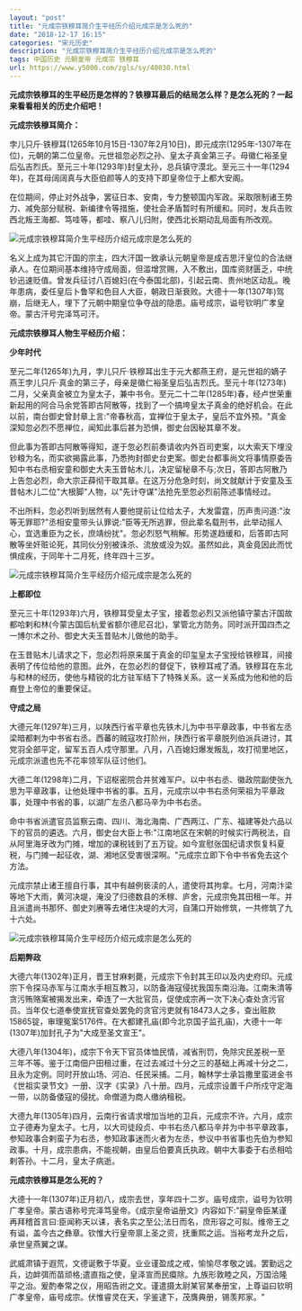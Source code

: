 ```yaml
---
layout: "post"
title: "元成宗铁穆耳简介生平经历介绍元成宗是怎么死的"
date: "2018-12-17 16:15"
categories: "宋元历史"
description: "元成宗铁穆耳简介生平经历介绍元成宗是怎么死的"
tags: 中国历史 元朝皇帝 元成宗 铁穆耳
url: https://www.y5000.com/zgls/sy/40030.html
---
```






**元成宗铁穆耳的生平经历是怎样的？铁穆耳最后的结局怎么样？是怎么死的？一起来看看相关的历史介绍吧！**

 **元成宗铁穆耳简介：**

孛儿只斤·铁穆耳(1265年10月15日-1307年2月10日)，即元成宗(1295年-1307年在位)，元朝的第二位皇帝。元世祖忽必烈之孙、皇太子真金第三子。母徽仁裕圣皇后弘吉烈氏。至元三十年(1293年)封皇太孙，总兵镇守漠北。至元三十一年(1294年)，在其母阔阔真与大臣伯颜等人的支持下即皇帝位于上都大安阁。

在位期间，停止对外战争，罢征日本、安南，专力整顿国内军政。采取限制诸王势力、减免部分赋税、新编律令等措施，使社会矛盾暂时有所缓和。同时，发兵击败西北叛王海都、笃哇等，都哇、察八儿归附，使西北长期动乱局面有所改观。

![元成宗铁穆耳简介生平经历介绍元成宗是怎么死的](https://img.y5000.com/uploads/allimg/190112/72f1ea9397831331e596d8ed0fd02240.jpg)

名义上成为其它汗国的宗主，四大汗国一致承认元朝皇帝是成吉思汗皇位的合法继承人。在位期间基本维持守成局面，但滥增赏赐，入不敷出，国库资财匮乏，中统钞迅速贬值。曾发兵征讨八百媳妇(在今泰国北部)，引起云南、贵州地区动乱。晚年患病，委任皇后卜鲁罕和色目人大臣，朝政日渐衰败。大德十一年(1307年)驾崩，后继无人，埋下了元朝中期皇位争夺战的隐患。庙号成宗，谥号钦明广孝皇帝。蒙古汗号完泽笃可汗。

 **元成宗铁穆耳人物生平经历介绍：**

 **少年时代**

至元二年(1265年)九月，孛儿只斤·铁穆耳出生于元大都燕王府，是元世祖的嫡子燕王孛儿只斤·真金的第三子，母亲是徽仁裕圣皇后弘吉烈氏。至元十年(1273年)二月，父亲真金被立为皇太子，兼中书令。至元二十二年(1285年)春，经卢世荣重新起用的阿合马余党答即古阿散等，找到了一个搞垮皇太子真金的绝好机会。在此以前，南台御史曾封章上言:"帝春秋高，宜禅位于皇太子，皇后不宜外预。"真金深知忽必烈不愿禅位，闻知此事后甚为恐惧，御史台因秘其章不发。

但此事为答即古阿散等得知，遂于忽必烈前奏请收内外百司吏案，以大索天下埋没钞粮为名，而实欲揭露此事，乃悉拘封御史台吏案。御史台都事尚文将事情原委告知中书右丞相安童和御史大夫玉昔帖木儿，决定留秘章不与;次日，答即古阿散乃上告忽必烈，命大宗正薛彻干取其章。在这万分危急时刻，尚文就献计于安童及玉昔帖木儿二位"大根脚"人物，以"先计夺谋"法抢先至忽必烈前陈述事情经过。

不出所料，忽必烈听到居然有人要他提前让位给太子，大发雷霆，历声责问道:"汝等无罪耶?"丞相安童带头认罪说:"臣等无所逃罪，但此辈名载刑书，此举动摇人心，宜选重臣为之长，庶靖纷扰"。忽必烈怒气稍解。形势遂趋缓和，后答即古阿散等坐奸赃论死，其同伙分别被诛杀、流放或没为奴。虽然如此，真金竟因此而忧惧成疾，于同年十二月死，终年四十三岁。

![元成宗铁穆耳简介生平经历介绍元成宗是怎么死的](https://img.y5000.com/uploads/allimg/190112/75fb80ef1888e7dd59bd4ea960551a8e.jpg)

 **上都即位**

至元三十年(1293年)六月，铁穆耳受皇太子宝，接着忽必烈又派他镇守蒙古汗国故都哈剌和林(今蒙古国后杭爱省额尔德尼召北)，掌管北方防务。同时派开国四杰之一博尔术之孙、御史大夫玉昔贴木儿做他的助手。

在玉昔贴木儿请求之下，忽必烈将原来属于真金的印玺皇太子宝授给铁穆耳，间接表明了传位给他的意图。此外，在忽必烈的督促下，铁穆耳戒了酒。铁穆耳在东北与和林的经历，使他与精锐的北方驻军结下了特殊关系。这一关系成为他和他的后裔登上帝位的重要保证。

 **守成之局**

大德元年(1297年)三月，以陕西行省平章也先铁木儿为中书平章政事，中书省左丞梁暗都剌为中书省右丞。西蕃的贼寇攻打阶州，陕西行省平章脱列伯派兵进讨，其党羽全部平定，留军五百人戍守那里。八月，八百媳妇爆发叛乱，攻打彻里地区，元成宗派遣也先不花率领军队征讨他们。

大德二年(1298年)二月，下诏枢密院合并贫难军户。以中书右丞、徽政院副使张九思为平章政事，让他处理中书省的事。五月，元成宗以中书右丞何荣祖为平章政事，处理中书省的事，以湖广左丞八都马辛为中书右丞。

命中书省派遣官员监察云南、四川、海北海南、广西两江、广东、福建等处六品以下的官员的遴选。六月，御史台大臣上书:"江南地区在宋朝的时候实行两税法，自从阿里海牙改为门摊，增加的课税钱到了五万锭。如今宣慰张国纪请求恢复科夏税，与门摊一起征收，湖、湘地区受害很深啊。"元成宗立即下令中书省免去这个方法。

元成宗禁止诸王擅自行事，其中有越例亵渎的人，遣使将其拘拿。七月，河南汴梁等地下大雨，黄河决堤，淹没了归德数县的禾稼、庐舍，元成宗免其田租一年。并且派遣尚书那怀、御史刘赓等去堵住决堤的大河，自蒲口开始修筑，一共修筑了九十六处。

![元成宗铁穆耳简介生平经历介绍元成宗是怎么死的](https://img.y5000.com/uploads/allimg/190112/650a6c1f75c57049ff51a488857e8d5b.jpg)

 **后期弊政**

大德六年(1302年)正月，晋王甘麻剌薨，元成宗下令封其王印以及内史府印。元成宗下令探马赤军与江南水手相互教习，以防备海寇侵扰我国东南沿海。江南朱清等贪污贿赂案被揭发出来，牵连了一大批官员，促使成宗再一次下决心查处贪污官员。当年仅七道奉使宣抚官查处罢免的贪官污吏就有18473人之多，查出赃款15865锭，审理冤案5176件。在大都建孔庙(即今北京国子监孔庙)，大德十一年(1307年)加封孔子为"大成至圣文宣王"。

大德八年(1304年)，成宗下令天下官员体恤民情，减省刑罚，免除灾民差税一至三年不等。鉴于江南佃户田租过重，在过去减过十分之三的基础上再减十分之二，且永为定例。同时开放山场、河泊、任民采捕。二月，翰林学士承旨撒里蛮进金书《世祖实录节文》一册、汉字《实录》八十册。四月，元成宗设置千户所戍守定海一带，以防备倭寇的侵扰。命僧道为商人缴纳租税。

大德九年(1305年)四月，云南行省请求增加当地的卫兵，元成宗不许。六月，成宗立子德寿为皇太子。七月，以大司徒段贞、中书右丞八都马辛并为中书平章政事，参知政事合剌蛮子为右丞，参知政事迷而火者为左丞，参议中书省事也先伯为参知政事。十月，成宗患病，不能视朝，由皇后伯要真氏执政。朝中大事委于右丞相哈剌答孙。十二月，皇太子病逝。

 **元成宗铁穆耳是怎么死的？**

大德十一年(1307年)正月初八，成宗去世，享年四十二岁。庙号成宗，谥号为钦明广孝皇帝。蒙古语称号完泽笃皇帝。《成宗皇帝谥册文》内容如下:"嗣皇帝臣某谨再拜稽首言曰:臣闻称天以诔，表名实之至公;法日而名，庶形容之可拟。维帝王之有谥，盖今古之彝章。钦惟大行皇帝禀上圣之资，抚重熙之运。当裕考龙升之后，承世皇燕翼之谋。  

武威肃镇于遐荒，文德诞敷于华夏。业业谨盈成之戒，愉愉尽孝敬之诚。罢勤远之兵，边衅弭而苗顽格;遣直指之使，皇泽宣而民瘼除。九族形敦睦之风，万国洽隆平之治。爰酌奉常之仪，用昭告祔之文。谨遣摄太尉某官某奉册宝，上尊谥曰钦明广孝皇帝，庙号成宗。伏惟睿灵在天，孚鉴逮下，茂膺典册，锡羡邦家。"
